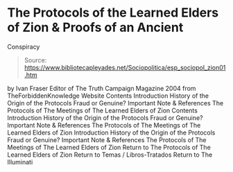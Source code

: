 # The Protocols of the Learned Elders of Zion & Proofs of an Ancient 
Conspiracy

> Source: https://www.bibliotecapleyades.net/Sociopolitica/esp_sociopol_zion01.htm

by Ivan Fraser
Editor of The Truth Campaign Magazine 2004
from TheForbiddenKnowledge Website
Contents Introduction History of the Origin of the Protocols Fraud or Genuine? Important Note & References The Protocols of The Meetings of The Learned Elders of Zion
Contents
Introduction History of the Origin of the Protocols Fraud or Genuine? Important Note & References The Protocols of The Meetings of The Learned Elders of Zion
Introduction
History of the Origin of the Protocols
Fraud or Genuine?
Important Note & References
The Protocols of The Meetings of The Learned Elders of Zion
Return to The Protocols of The Learned Elders of Zion
Return to Temas / Libros-Tratados
Return to The Illuminati
